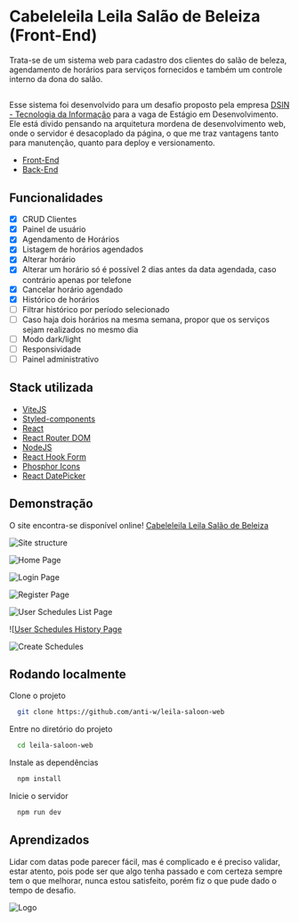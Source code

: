
# Cabeleleila Leila Salão de Beleiza (Front-End)

Trata-se de um sistema web para cadastro dos clientes do salão de beleza, agendamento de horários para serviços fornecidos e também um controle interno da dona do salão.


##

Esse sistema foi desenvolvido para um desafio proposto pela empresa [DSIN - Tecnologia da Informação](https://www.dsin.com.br/) para a vaga de Estágio em Desenvolvimento. Ele está divido pensando na arquitetura mordena de desenvolvimento web, onde o servidor é desacoplado da página, o que me traz vantagens tanto para manutenção, quanto para deploy e versionamento. 
- [Front-End](https://github.com/anti-w/leila-saloon-web)
- [Back-End](https://github.com/anti-w/leila-saloon-server)



## Funcionalidades

- [x]  CRUD Clientes
- [x]  Painel de usuário
- [x]  Agendamento de Horários
- [x]  Listagem de horários agendados
- [x]  Alterar horário
- [x]  Alterar um horário só é possível 2 dias antes da data agendada, caso contrário apenas por telefone
- [x]  Cancelar horário agendado
- [x]  Histórico de horários
- [ ]  Filtrar histórico por período selecionado
- [ ]  Caso haja dois horários na mesma semana, propor que os serviços sejam realizados no mesmo dia
- [ ]  Modo dark/light
- [ ]  Responsividade
- [ ]  Painel administrativo

## Stack utilizada


- [ViteJS](https://vitejs.dev/)
- [Styled-components](https://styled-components.com/)
- [React](https://pt-br.reactjs.org/)
- [React Router DOM](https://reactrouter.com/)
- [NodeJS](https://nodejs.org/en/)
- [React Hook Form](https://react-hook-form.com/)
- [Phosphor Icons](https://phosphoricons.com/)
- [React DatePicker](https://reactdatepicker.com/)




## Demonstração

O site encontra-se disponível online! [Cabeleleila Leila Salão de Beleiza](https://leila-saloon-3bki6fnug-anti-w.vercel.app/)

![Site structure](https://res.cloudinary.com/dscztnlqq/image/upload/v1659345880/leila-saloon/Captura_de_Tela_26_np8jah.png)

![Home Page](https://res.cloudinary.com/dscztnlqq/image/upload/v1659344783/leila-saloon/Captura_de_Tela_16_usjemd.png)

![Login Page](https://res.cloudinary.com/dscztnlqq/image/upload/v1659344783/leila-saloon/Captura_de_Tela_17_m0ms1a.png)

![Register Page](https://res.cloudinary.com/dscztnlqq/image/upload/v1659344783/leila-saloon/Captura_de_Tela_18_rhk9jn.png)

![User Schedules List Page](https://res.cloudinary.com/dscztnlqq/image/upload/v1659344783/leila-saloon/Captura_de_Tela_23_maalxk.png)

![[User Schedules History Page](https://res.cloudinary.com/dscztnlqq/image/upload/v1659344783/leila-saloon/Captura_de_Tela_24_gsupsl.png)

![Create Schedules](https://res.cloudinary.com/dscztnlqq/image/upload/v1659344783/leila-saloon/Captura_de_Tela_21_blhhyr.png)




## Rodando localmente

Clone o projeto

```bash
  git clone https://github.com/anti-w/leila-saloon-web
```

Entre no diretório do projeto

```bash
  cd leila-saloon-web
```

Instale as dependências

```bash
  npm install
```

Inicie o servidor

```bash
  npm run dev
```

## Aprendizados

Lidar com datas pode parecer fácil, mas é complicado e é preciso validar, estar atento, pois pode ser que algo tenha passado e com certeza sempre tem o que melhorar, nunca estou satisfeito, porém fiz o que pude dado o tempo de desafio. 

![Logo](https://www.univem.edu.br/storage/paginas/September2019/Marca%20DSIN%20Principal%20em%20Alta.jpg)

